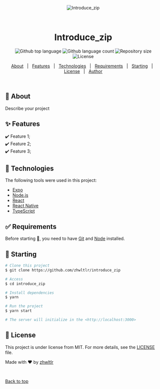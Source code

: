 <div align="center" id="top"> 
  <img src="./.github/app.gif" alt="Introduce_zip" />

  &#xa0;

  <!-- <a href="https://introduce_zip.netlify.app">Demo</a> -->
</div>

<h1 align="center">Introduce_zip</h1>

<p align="center">
  <img alt="Github top language" src="https://img.shields.io/github/languages/top/zhwltlr/introduce_zip?color=56BEB8">

  <img alt="Github language count" src="https://img.shields.io/github/languages/count/zhwltlr/introduce_zip?color=56BEB8">

  <img alt="Repository size" src="https://img.shields.io/github/repo-size/zhwltlr/introduce_zip?color=56BEB8">

  <img alt="License" src="https://img.shields.io/github/license/zhwltlr/introduce_zip?color=56BEB8">

  <!-- <img alt="Github issues" src="https://img.shields.io/github/issues/zhwltlr/introduce_zip?color=56BEB8" /> -->

  <!-- <img alt="Github forks" src="https://img.shields.io/github/forks/zhwltlr/introduce_zip?color=56BEB8" /> -->

  <!-- <img alt="Github stars" src="https://img.shields.io/github/stars/zhwltlr/introduce_zip?color=56BEB8" /> -->
</p>

<!-- Status -->

<!-- <h4 align="center"> 
	🚧  Introduce_zip 🚀 Under construction...  🚧
</h4> 

<hr> -->

<p align="center">
  <a href="#dart-about">About</a> &#xa0; | &#xa0; 
  <a href="#sparkles-features">Features</a> &#xa0; | &#xa0;
  <a href="#rocket-technologies">Technologies</a> &#xa0; | &#xa0;
  <a href="#white_check_mark-requirements">Requirements</a> &#xa0; | &#xa0;
  <a href="#checkered_flag-starting">Starting</a> &#xa0; | &#xa0;
  <a href="#memo-license">License</a> &#xa0; | &#xa0;
  <a href="https://github.com/zhwltlr" target="_blank">Author</a>
</p>

<br>

## :dart: About ##

Describe your project

## :sparkles: Features ##

:heavy_check_mark: Feature 1;\
:heavy_check_mark: Feature 2;\
:heavy_check_mark: Feature 3;

## :rocket: Technologies ##

The following tools were used in this project:

- [Expo](https://expo.io/)
- [Node.js](https://nodejs.org/en/)
- [React](https://pt-br.reactjs.org/)
- [React Native](https://reactnative.dev/)
- [TypeScript](https://www.typescriptlang.org/)

## :white_check_mark: Requirements ##

Before starting :checkered_flag:, you need to have [Git](https://git-scm.com) and [Node](https://nodejs.org/en/) installed.

## :checkered_flag: Starting ##

```bash
# Clone this project
$ git clone https://github.com/zhwltlr/introduce_zip

# Access
$ cd introduce_zip

# Install dependencies
$ yarn

# Run the project
$ yarn start

# The server will initialize in the <http://localhost:3000>
```

## :memo: License ##

This project is under license from MIT. For more details, see the [LICENSE](LICENSE.md) file.


Made with :heart: by <a href="https://github.com/zhwltlr" target="_blank">zhwltlr</a>

&#xa0;

<a href="#top">Back to top</a>
